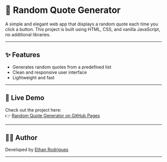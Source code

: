 # 💬 Random Quote Generator

A simple and elegant web app that displays a random quote each time you click a button. This project is built using HTML, CSS, and vanilla JavaScript, no additional libraries.

---

## ✨ Features

- Generates random quotes from a predefined list
- Clean and responsive user interface
- Lightweight and fast

---

## 🔗 Live Demo

Check out the project here:  
👉 [Random Quote Generator on GitHub Pages](https://ethancancode.github.io/random-quote-generator/)

---

## 👨‍💻 Author

Developed by [Ethan Rodrigues](https://github.com/ethancancode)

---


